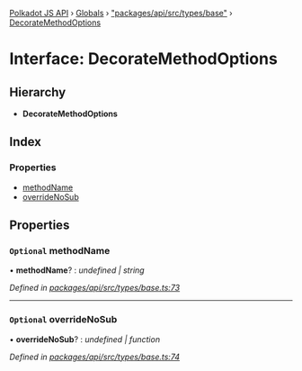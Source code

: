 [Polkadot JS API](../README.md) › [Globals](../globals.md) › ["packages/api/src/types/base"](../modules/_packages_api_src_types_base_.md) › [DecorateMethodOptions](_packages_api_src_types_base_.decoratemethodoptions.md)

# Interface: DecorateMethodOptions

## Hierarchy

* **DecorateMethodOptions**

## Index

### Properties

* [methodName](_packages_api_src_types_base_.decoratemethodoptions.md#optional-methodname)
* [overrideNoSub](_packages_api_src_types_base_.decoratemethodoptions.md#optional-overridenosub)

## Properties

### `Optional` methodName

• **methodName**? : *undefined | string*

*Defined in [packages/api/src/types/base.ts:73](https://github.com/polkadot-js/api/blob/ad8ad42344/packages/api/src/types/base.ts#L73)*

___

### `Optional` overrideNoSub

• **overrideNoSub**? : *undefined | function*

*Defined in [packages/api/src/types/base.ts:74](https://github.com/polkadot-js/api/blob/ad8ad42344/packages/api/src/types/base.ts#L74)*
